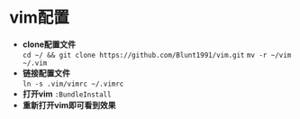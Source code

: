 # vim配置

- **clone配置文件**  
`cd ~/ && git clone https://github.com/Blunt1991/vim.git`
`mv -r ~/vim ~/.vim`
- **链接配置文件**  
`ln -s .vim/vimrc ~/.vimrc`
- **打开vim**
`:BundleInstall`
- **重新打开vim即可看到效果**
